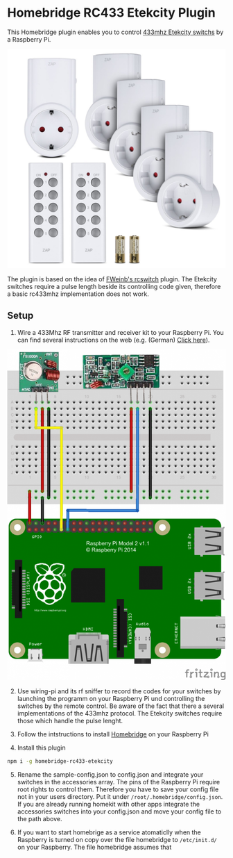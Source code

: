 # Homebridge RC433 Etekcity Plugin

This Homebridge plugin enables you to control [433mhz Etekcity switchs](https://www.amazon.de/dp/B016I3TZ58/ref=wl_it_dp_o_pC_nS_ttl?_encoding=UTF8&colid=3NEM5I6QUP4AR&coliid=I166WF1IKFO0FK) by a Raspberry Pi.

![](https://raw.githubusercontent.com/ChristopherNeuwirth/homebridge-rc433-etekcity/master/docs/71FyoY6RWWL._SL1500_.jpg)

The plugin is based on the idea of [FWeinb's rcswitch](https://github.com/FWeinb/homebridge-rcswitch) plugin.
The Etekcity switches require a pulse length beside its controlling code given, therefore a basic rc433mhz
implementation does not work.

## Setup

1) Wire a 433Mhz RF transmitter and receiver kit to your Raspberry Pi. You can find several instructions on the
web (e.g. (German) [Click here](http://tutorials-raspberrypi.de/raspberry-pi-funksteckdosen-433-mhz-steuern/)).

![](https://raw.githubusercontent.com/ChristopherNeuwirth/homebridge-rc433-etekcity/master/docs/raspberry-pi-funksteckdosen_Steckplatine-678x1024.png)

2) Use wiring-pi and its rf sniffer to record the codes for your switches by launching the programm on your
Raspberry Pi und controlling the switches by the remote control. Be aware of the fact that there a several
implementations of the 433mhz protocol. The Etekcity switches require those which handle the pulse lenght.

3) Follow the intstructions to install [Homebridge](https://github.com/nfarina/homebridge/wiki/Running-HomeBridge-on-a-Raspberry-Pi) on your Raspberry Pi

4) Install this plugin

```bash
npm i -g homebridge-rc433-etekcity
```

5) Rename the sample-config.json to config.json and integrate your switches in the accessories array. The pins
of the Raspberry Pi require root rights to control them. Therefore you have to save your config file not
in your users directory. Put it under `/root/.homebridge/config.json`.
If you are already running homekit with other apps integrate the accessories switches into your config.json
and move your config file to the path above.

6) If you want to start homebrige as a service atomaticlly when the Raspberry is turned on copy over
the file homebridge to `/etc/init.d/` on your Raspberry. The file homebridge assumes that
